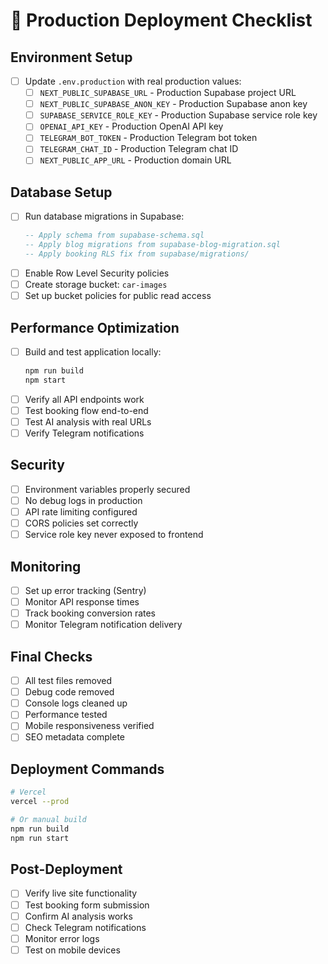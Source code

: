 # 🚀 Production Deployment Checklist

## Environment Setup
- [ ] Update `.env.production` with real production values:
  - [ ] `NEXT_PUBLIC_SUPABASE_URL` - Production Supabase project URL
  - [ ] `NEXT_PUBLIC_SUPABASE_ANON_KEY` - Production Supabase anon key
  - [ ] `SUPABASE_SERVICE_ROLE_KEY` - Production Supabase service role key
  - [ ] `OPENAI_API_KEY` - Production OpenAI API key
  - [ ] `TELEGRAM_BOT_TOKEN` - Production Telegram bot token
  - [ ] `TELEGRAM_CHAT_ID` - Production Telegram chat ID
  - [ ] `NEXT_PUBLIC_APP_URL` - Production domain URL

## Database Setup
- [ ] Run database migrations in Supabase:
  ```sql
  -- Apply schema from supabase-schema.sql
  -- Apply blog migrations from supabase-blog-migration.sql
  -- Apply booking RLS fix from supabase/migrations/
  ```
- [ ] Enable Row Level Security policies
- [ ] Create storage bucket: `car-images`
- [ ] Set up bucket policies for public read access

## Performance Optimization
- [ ] Build and test application locally:
  ```bash
  npm run build
  npm start
  ```
- [ ] Verify all API endpoints work
- [ ] Test booking flow end-to-end
- [ ] Test AI analysis with real URLs
- [ ] Verify Telegram notifications

## Security
- [ ] Environment variables properly secured
- [ ] No debug logs in production
- [ ] API rate limiting configured
- [ ] CORS policies set correctly
- [ ] Service role key never exposed to frontend

## Monitoring
- [ ] Set up error tracking (Sentry)
- [ ] Monitor API response times
- [ ] Track booking conversion rates
- [ ] Monitor Telegram notification delivery

## Final Checks
- [ ] All test files removed
- [ ] Debug code removed
- [ ] Console logs cleaned up
- [ ] Performance tested
- [ ] Mobile responsiveness verified
- [ ] SEO metadata complete

## Deployment Commands
```bash
# Vercel
vercel --prod

# Or manual build
npm run build
npm run start
```

## Post-Deployment
- [ ] Verify live site functionality
- [ ] Test booking form submission
- [ ] Confirm AI analysis works
- [ ] Check Telegram notifications
- [ ] Monitor error logs
- [ ] Test on mobile devices